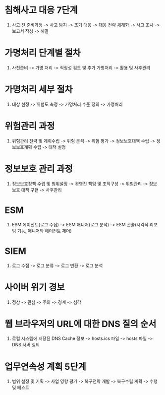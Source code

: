 # 침해사고 대응 7단계

1. 사고 전 준비과정 -> 사고 탐지 -> 초기 대응 -> 대응 전략 체계화 -> 사고 조사 -> 보고서 작성 -> 해결

# 가명처리 단계별 절차

1. 사전준비 -> 가명 처리 -> 적정성 검토 및 추가 가명처리 -> 활용 및 사후관리

# 가명처리 세부 절차

1. 대상 선정 -> 위험도 측정 -> 가명처리 수준 정의 -> 가명처리

# 위험관리 과정

1. 위험관리 전략 및 계획수립 -> 위험 분석 -> 위험 평가 -> 정보보호대책 수립 -> 정보보호계획 수립 -> 대책 설정

# 정보보호 관리 과정

1. 정보보호정책 수립 및 범위설정 -> 경영진 책임 및 조직구성 -> 위험관리 -> 정보보호 대책 구현 -> 사후관리

# ESM

1. ESM 에이전트(로그 수집) -> ESM 매니저(로그 분석) -> ESM 콘솔(시각적 리포팅 기능, 매니저와 에이전트 제어)

# SIEM

1. 로그 수집 -> 로그 분류 -> 로그 변환 -> 로그 분석

# 사이버 위기 경보

1. 정상 -> 관심 -> 주의 -> 경계 -> 심각

# 웹 브라우저의 URL에 대한 DNS 질의 순서

1. 로컬 시스템에 저장된 DNS Cache 정보 -> hosts.ics 파일 -> hosts 파일 -> DNS 서버 질의

# 업무연속성 계획 5단계

1. 범위 설정 및 기획 -> 사업 영향 평가 -> 복구전략 개발 -> 복구수립 계획 -> 수행 및 테스트